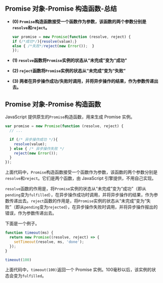 ## Promise 对象-Promise 构造函数-总结

- **(0) `Promise`构造函数接受一个函数作为参数，该函数的两个参数分别是`resolve`和`reject`。**
  
  ```javascript
  var promise = new Promise(function (resolve, reject) {
  if (/*成功*/){resolve(value);} 
  else { /*失败*/reject(new Error());  }
  });
  ```

- **(1) `resolve`函数将`Promise`实例的状态从“未完成”变为“成功”**

- **(2) `reject`函数将`Promise`实例的状态从“未完成”变为“失败”**

- **(3) 两者在异步操作成功/失败时调用，并将异步操作的结果，作为参数传递出去。**

## Promise 对象-Promise 构造函数

JavaScript 提供原生的`Promise`构造函数，用来生成 Promise 实例。

```javascript
var promise = new Promise(function (resolve, reject) {
  // ...

  if (/* 异步操作成功 */){
    resolve(value);
  } else { /* 异步操作失败 */
    reject(new Error());
  }
});
```

上面代码中，`Promise`构造函数接受一个函数作为参数，该函数的两个参数分别是`resolve`和`reject`。它们是两个函数，由 JavaScript 引擎提供，不用自己实现。

`resolve`函数的作用是，将`Promise`实例的状态从“未完成”变为“成功”（即从`pending`变为`fulfilled`），在异步操作成功时调用，并将异步操作的结果，作为参数传递出去。`reject`函数的作用是，将`Promise`实例的状态从“未完成”变为“失败”（即从`pending`变为`rejected`），在异步操作失败时调用，并将异步操作报出的错误，作为参数传递出去。

下面是一个例子。

```javascript
function timeout(ms) {
  return new Promise((resolve, reject) => {
    setTimeout(resolve, ms, 'done');
  });
}

timeout(100)
```

上面代码中，`timeout(100)`返回一个 Promise 实例。100毫秒以后，该实例的状态会变为`fulfilled`。

